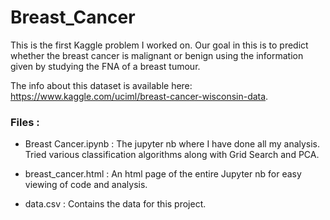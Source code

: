 # Breast_Cancer
 
This is the first Kaggle problem I worked on.
Our goal in this is to predict whether the breast cancer is malignant or
benign using the information given by studying the FNA of a breast tumour.

The info about this dataset is available here: 
https://www.kaggle.com/uciml/breast-cancer-wisconsin-data.

### Files :

* Breast Cancer.ipynb : The jupyter nb where I have done all my analysis. 
Tried various classification algorithms along with Grid Search and PCA.

* breast_cancer.html : An html page of the entire Jupyter nb for easy 
viewing of code and analysis.

* data.csv : Contains the data for this project.
